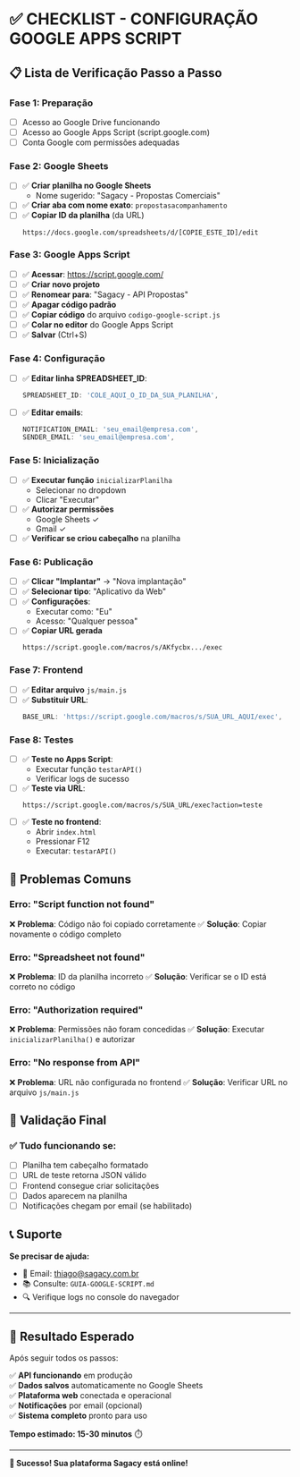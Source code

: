 # ✅ CHECKLIST - CONFIGURAÇÃO GOOGLE APPS SCRIPT

## 📋 Lista de Verificação Passo a Passo

### **Fase 1: Preparação**
- [ ] Acesso ao Google Drive funcionando
- [ ] Acesso ao Google Apps Script (script.google.com)
- [ ] Conta Google com permissões adequadas

### **Fase 2: Google Sheets**
- [ ] ✅ **Criar planilha no Google Sheets**
  - Nome sugerido: "Sagacy - Propostas Comerciais"
- [ ] ✅ **Criar aba com nome exato**: `propostasacompanhamento`
- [ ] ✅ **Copiar ID da planilha** (da URL)
  ```
  https://docs.google.com/spreadsheets/d/[COPIE_ESTE_ID]/edit
  ```

### **Fase 3: Google Apps Script**
- [ ] ✅ **Acessar**: https://script.google.com/
- [ ] ✅ **Criar novo projeto**
- [ ] ✅ **Renomear para**: "Sagacy - API Propostas"
- [ ] ✅ **Apagar código padrão**
- [ ] ✅ **Copiar código** do arquivo `codigo-google-script.js`
- [ ] ✅ **Colar no editor** do Google Apps Script
- [ ] ✅ **Salvar** (Ctrl+S)

### **Fase 4: Configuração**
- [ ] ✅ **Editar linha SPREADSHEET_ID**:
  ```javascript
  SPREADSHEET_ID: 'COLE_AQUI_O_ID_DA_SUA_PLANILHA',
  ```
- [ ] ✅ **Editar emails**:
  ```javascript
  NOTIFICATION_EMAIL: 'seu_email@empresa.com',
  SENDER_EMAIL: 'seu_email@empresa.com',
  ```

### **Fase 5: Inicialização**
- [ ] ✅ **Executar função** `inicializarPlanilha`
  - Selecionar no dropdown
  - Clicar "Executar"
- [ ] ✅ **Autorizar permissões**
  - Google Sheets ✓
  - Gmail ✓
- [ ] ✅ **Verificar se criou cabeçalho** na planilha

### **Fase 6: Publicação**
- [ ] ✅ **Clicar "Implantar"** → "Nova implantação"
- [ ] ✅ **Selecionar tipo**: "Aplicativo da Web"
- [ ] ✅ **Configurações**:
  - Executar como: "Eu"
  - Acesso: "Qualquer pessoa"
- [ ] ✅ **Copiar URL gerada**
  ```
  https://script.google.com/macros/s/AKfycbx.../exec
  ```

### **Fase 7: Frontend**
- [ ] ✅ **Editar arquivo** `js/main.js`
- [ ] ✅ **Substituir URL**:
  ```javascript
  BASE_URL: 'https://script.google.com/macros/s/SUA_URL_AQUI/exec',
  ```

### **Fase 8: Testes**
- [ ] ✅ **Teste no Apps Script**:
  - Executar função `testarAPI()`
  - Verificar logs de sucesso
- [ ] ✅ **Teste via URL**:
  ```
  https://script.google.com/macros/s/SUA_URL/exec?action=teste
  ```
- [ ] ✅ **Teste no frontend**:
  - Abrir `index.html`
  - Pressionar F12
  - Executar: `testarAPI()`

## 🚨 Problemas Comuns

### **Erro: "Script function not found"**
❌ **Problema**: Código não foi copiado corretamente
✅ **Solução**: Copiar novamente o código completo

### **Erro: "Spreadsheet not found"**
❌ **Problema**: ID da planilha incorreto
✅ **Solução**: Verificar se o ID está correto no código

### **Erro: "Authorization required"**
❌ **Problema**: Permissões não foram concedidas
✅ **Solução**: Executar `inicializarPlanilha()` e autorizar

### **Erro: "No response from API"**
❌ **Problema**: URL não configurada no frontend
✅ **Solução**: Verificar URL no arquivo `js/main.js`

## 🎯 Validação Final

### **✅ Tudo funcionando se:**
- [ ] Planilha tem cabeçalho formatado
- [ ] URL de teste retorna JSON válido
- [ ] Frontend consegue criar solicitações
- [ ] Dados aparecem na planilha
- [ ] Notificações chegam por email (se habilitado)

## 📞 Suporte

**Se precisar de ajuda:**
- 📧 Email: thiago@sagacy.com.br
- 📚 Consulte: `GUIA-GOOGLE-SCRIPT.md`
- 🔍 Verifique logs no console do navegador

---

## 🎉 Resultado Esperado

Após seguir todos os passos:

✅ **API funcionando** em produção  
✅ **Dados salvos** automaticamente no Google Sheets  
✅ **Plataforma web** conectada e operacional  
✅ **Notificações** por email (opcional)  
✅ **Sistema completo** pronto para uso  

**Tempo estimado: 15-30 minutos** ⏱️

---

**🚀 Sucesso! Sua plataforma Sagacy está online!**
